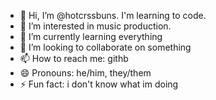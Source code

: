 - 👋 Hi, I’m @hotcrssbuns. I'm learning to code.
- 👀 I’m interested in music production.
- 🌱 I’m currently learning everything
- 💞️ I’m looking to collaborate on something
- 📫 How to reach me: githb
- 😄 Pronouns: he/him, they/them
- ⚡ Fun fact: i don't know what im doing
